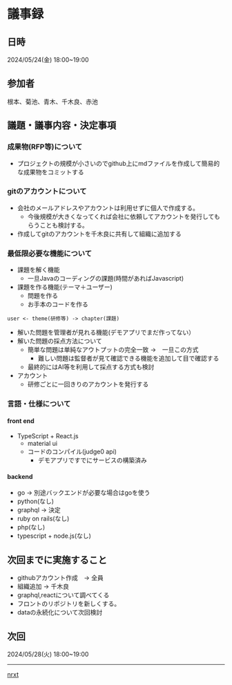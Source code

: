 # 議事録
## 日時
2024/05/24(金) 18:00~19:00
## 参加者
根本、菊池、青木、千木良、赤池
## 議題・議事内容・決定事項
### 成果物(RFP等)について
  - プロジェクトの規模が小さいのでgithub上にmdファイルを作成して簡易的な成果物をコミットする

### gitのアカウントについて
  - 会社のメールアドレスやアカウントは利用せずに個人で作成する。
    - 今後規模が大きくなってくれば会社に依頼してアカウントを発行してもらうことも検討する。 
  - 作成してgitのアカウントを千木良に共有して組織に追加する

### 最低限必要な機能について
- 課題を解く機能
  - 一旦Javaのコーディングの課題(時間があればJavascript)
- 課題を作る機能(テーマ＋ユーザー)
  - 問題を作る
  - お手本のコードを作る
```
user <- theme(研修等) -> chapter(課題) 
```
- 解いた問題を管理者が見れる機能(デモアプリでまだ作ってない）
- 解いた問題の採点方法について
  - 簡単な問題は単純なアウトプットの完全一致 ->　一旦この方式
    - 難しい問題は監督者が見て確認できる機能を追加して目で確認する
  - 最終的にはAI等を利用して採点する方式も検討 
- アカウント
  - 研修ごとに一回きりのアカウントを発行する

### 言語・仕様について
#### front end
- TypeScript + React.js
  - material ui
  - コードのコンパイル(judge0 api)
    - デモアプリですでにサービスの構築済み 

#### backend
- go -> 別途バックエンドが必要な場合はgoを使う
- python(なし)
- graphql -> 決定
- ruby on rails(なし)
- php(なし)
- typescript + node.js(なし)

## 次回までに実施すること
- githubアカウント作成　-> 全員
- 組織追加 -> 千木良
- graphql,reactについて調べてくる
- フロントのリポジトリを新しくする。
- dataの永続化について次回検討

## 次回
2024/05/28(火) 18:00~19:00

---
[nrxt](https://github.com/Future-Csg3/nkaca-training-docs/blob/main/01_議事録/20240528.md)
